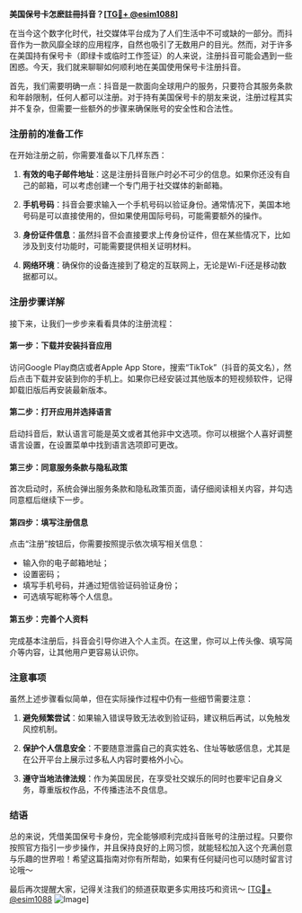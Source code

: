 **美国保号卡怎麽註冊抖音？[[TG💪+ @esim1088](https://t.me/s/esim1088)]**

在当今这个数字化时代，社交媒体平台成为了人们生活中不可或缺的一部分。而抖音作为一款风靡全球的应用程序，自然也吸引了无数用户的目光。然而，对于许多在美国持有保号卡（即绿卡或临时工作签证）的人来说，注册抖音可能会遇到一些困惑。今天，我们就来聊聊如何顺利地在美国使用保号卡注册抖音。

首先，我们需要明确一点：抖音是一款面向全球用户的服务，只要符合其服务条款和年龄限制，任何人都可以注册。对于持有美国保号卡的朋友来说，注册过程其实并不复杂，但需要一些额外的步骤来确保账号的安全性和合法性。

### 注册前的准备工作

在开始注册之前，你需要准备以下几样东西：

1. **有效的电子邮件地址**：这是注册抖音账户时必不可少的信息。如果你还没有自己的邮箱，可以考虑创建一个专门用于社交媒体的新邮箱。
   
2. **手机号码**：抖音会要求输入一个手机号码以验证身份。通常情况下，美国本地号码是可以直接使用的，但如果使用国际号码，可能需要额外的操作。

3. **身份证件信息**：虽然抖音不会直接要求上传身份证件，但在某些情况下，比如涉及到支付功能时，可能需要提供相关证明材料。

4. **网络环境**：确保你的设备连接到了稳定的互联网上，无论是Wi-Fi还是移动数据都可以。

### 注册步骤详解

接下来，让我们一步步来看看具体的注册流程：

#### 第一步：下载并安装抖音应用
访问Google Play商店或者Apple App Store，搜索“TikTok”（抖音的英文名），然后点击下载并安装到你的手机上。如果你已经安装过其他版本的短视频软件，记得卸载旧版后再安装最新版本。

#### 第二步：打开应用并选择语言
启动抖音后，默认语言可能是英文或者其他非中文选项。你可以根据个人喜好调整语言设置，在设置菜单中找到语言选项即可更改。

#### 第三步：同意服务条款与隐私政策
首次启动时，系统会弹出服务条款和隐私政策页面，请仔细阅读相关内容，并勾选同意框后继续下一步。

#### 第四步：填写注册信息
点击“注册”按钮后，你需要按照提示依次填写相关信息：
- 输入你的电子邮箱地址；
- 设置密码；
- 填写手机号码，并通过短信验证码验证身份；
- 可选填写昵称等个人信息。

#### 第五步：完善个人资料
完成基本注册后，抖音会引导你进入个人主页。在这里，你可以上传头像、填写简介等内容，让其他用户更容易认识你。

### 注意事项

虽然上述步骤看似简单，但在实际操作过程中仍有一些细节需要注意：

1. **避免频繁尝试**：如果输入错误导致无法收到验证码，建议稍后再试，以免触发风控机制。
   
2. **保护个人信息安全**：不要随意泄露自己的真实姓名、住址等敏感信息，尤其是在公开平台上展示过多私人内容时要格外小心。

3. **遵守当地法律法规**：作为美国居民，在享受社交娱乐的同时也要牢记自身义务，尊重版权作品，不传播违法不良信息。

### 结语

总的来说，凭借美国保号卡身份，完全能够顺利完成抖音账号的注册过程。只要你按照官方指引一步步操作，并且保持良好的上网习惯，就能轻松加入这个充满创意与乐趣的世界啦！希望这篇指南对你有所帮助，如果有任何疑问也可以随时留言讨论哦～

最后再次提醒大家，记得关注我们的频道获取更多实用技巧和资讯～ [[TG💪+ @esim1088](https://t.me/s/esim1088) ![Image](https://i.postimg.cc/4NQfJmqS/Snipaste-2025-05-13-00-14-12.png)]